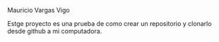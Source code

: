 Mauricio Vargas Vigo

Estge proyecto es una prueba de como crear un repositorio y clonarlo desde github a mi computadora. 
